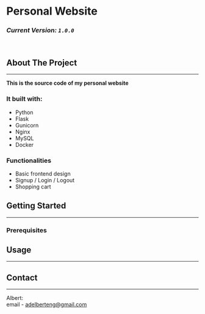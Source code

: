 # Personal Website
### *Current Version:  `1.0.0`* 

<br />

<!-- ABOUT THE PROJECT -->
## About The Project
---


**This is the source code of my personal website**     


### It built with:
* Python
* Flask
* Gunicorn
* Nginx
* MySQL
* Docker

### Functionalities
* Basic frontend design
* Signup / Login / Logout
* Shopping cart

<!-- GETTING STARTED -->
## Getting Started
---

### Prerequisites



<!-- USAGE EXAMPLES -->
## Usage
---



<!-- CONTACT -->
## Contact
---

Albert:     
email - adelberteng@gmail.com




